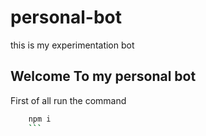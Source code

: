 # personal-bot
this is my experimentation bot 


## Welcome To my personal bot
First of all run the command

```bash
    npm i
    ```
